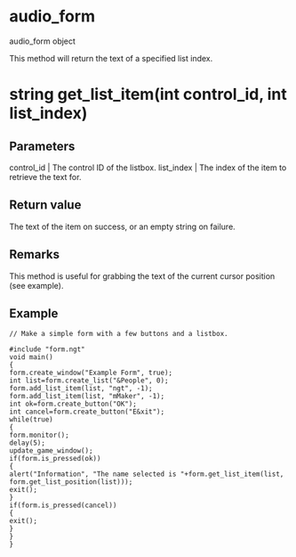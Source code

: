 # audio_form

audio_form object

This method will return the text of a specified list index.

# string get_list_item(int control_id, int list_index)

## Parameters

control_id | The control ID of the listbox.
list_index | The index of the item to retrieve the text for.

## Return value

The text of the item on success, or an empty string on failure.

## Remarks

This method is useful for grabbing the text of the current cursor position (see example).

## Example

```
// Make a simple form with a few buttons and a listbox.

#include "form.ngt"
void main()
{
form.create_window("Example Form", true);
int list=form.create_list("&People", 0);
form.add_list_item(list, "ngt", -1);
form.add_list_item(list, "mMaker", -1);
int ok=form.create_button("OK");
int cancel=form.create_button("E&xit");
while(true)
{
form.monitor();
delay(5);
update_game_window();
if(form.is_pressed(ok))
{
alert("Information", "The name selected is "+form.get_list_item(list, form.get_list_position(list)));
exit();
}
if(form.is_pressed(cancel))
{
exit();
}
}
}
```